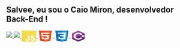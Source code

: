 ## Salvee, eu sou o Caio Miron, desenvolvedor Back-End !
<div>
<a href="https://github.com/caiomiron">
<img height="180em" src="https://github-readme-stats.vercel.app/api?username=caiomiron&show_icons=true&theme=algolia"/>
<img height="180em" src="https://github-readme-stats.vercel.app/api/top-langs/?username=caiomiron&layout=compact&langs_count=16&theme=algolia"/>

  <img align="center" alt="Rafa-Js" height="30" width="40" src="https://raw.githubusercontent.com/devicons/devicon/master/icons/javascript/javascript-plain.svg">
  <img align="center" alt="Rafa-HTML" height="30" width="40" src="https://raw.githubusercontent.com/devicons/devicon/master/icons/html5/html5-original.svg">
  <img align="center" alt="Rafa-CSS" height="30" width="40" src="https://raw.githubusercontent.com/devicons/devicon/master/icons/css3/css3-original.svg">
  <img align="center" alt="Rafa-Csharp" height="30" width="40" src="https://raw.githubusercontent.com/devicons/devicon/master/icons/csharp/csharp-original.svg">
</div>
  
